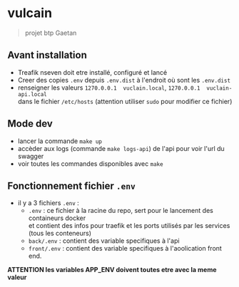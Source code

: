# vulcain  

> projet btp Gaetan

## Avant installation  
- Treafik nseven doit etre installé, configuré et lancé  
- Creer des copies `.env` depuis `.env.dist` à l'endroit où sont les `.env.dist`
- renseigner les valeurs `1270.0.0.1  vuclain.local`, `1270.0.0.1  vuclain-api.local`  
dans le fichier `/etc/hosts` (attention utiliser `sudo` pour modifier ce fichier)

## Mode dev  
- lancer la commande `make up`
- accèder aux logs (commande `make logs-api`) de l'api pour voir l'url du swagger  
- voir toutes les commandes disponibles avec `make`

## Fonctionnement fichier `.env`  
- il y a 3 fichiers `.env` :  
  - `.env` : ce fichier à la racine du repo, sert pour le lancement des containeurs docker  
    et contient des infos pour traefik et les ports utilisés par les services (tous les conteneurs)
  - `back/.env` : contient des variable specifiques à l'api
  - `front/.env` : contient des variable specifiques à l'aoolication front end.  

**ATTENTION les variables APP_ENV doivent toutes etre avec la meme valeur**  
